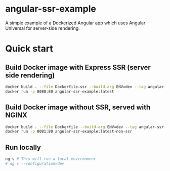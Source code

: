 # angular-ssr-example

A simple example of a Dockerized Angular app which uses Angular Universal for server-side rendering.

# Quick start

## Build Docker image with Express SSR (server side rendering)

```bash
docker build . --file Dockerfile.ssr --build-arg ENV=dev --tag angular-ssr-example:latest # ENV must be one of dev, cert, prod
docker run -p 8080:80 angular-ssr-example:latest
```

## Build Docker image without SSR, served with NGINX

```bash
docker build . --file Dockerfile --build-arg ENV=dev --tag angular-ssr-example:latest-non-ssr # ENV must be one of dev, cert, prod
docker run -p 8081:80 angular-ssr-example:latest-non-ssr
```

## Run locally

```bash
ng s # This will run a local environment
# ng s --configuration=dev
```